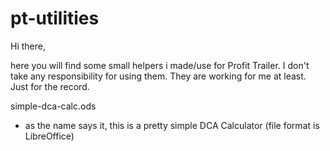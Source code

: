 # pt-utilities

Hi there,

here you will find some small helpers i made/use for Profit Trailer. I don't take any responsibility for using them. They are working for me at least. Just for the record.

simple-dca-calc.ods
- as the name says it, this is a pretty simple DCA Calculator (file format is LibreOffice)
